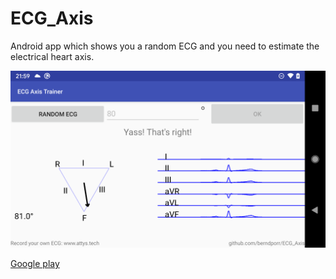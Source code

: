 # ECG_Axis
Android app which shows you a random ECG and you need
to estimate the electrical heart axis.

![alt tag](screenshot.png)

[Google play](https://play.google.com/store/apps/details?id=tech.glasgowneuro.ecg_axis)